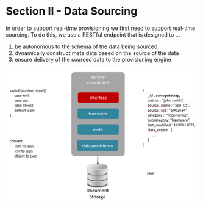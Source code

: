 # Section II - Data Sourcing

In order to support real-time provisioning we first need to support real-time sourcing. To do this, we use a RESTful endpoint that is designed to ...

1. be autonomous to the schema of the data being sourced
2. dynamically construct meta data based on the source of the data
3. ensure delivery of the sourced data to the provisioning engine

![DaaS Pattern](../.gitbook/assets/sourcing-service.png)

